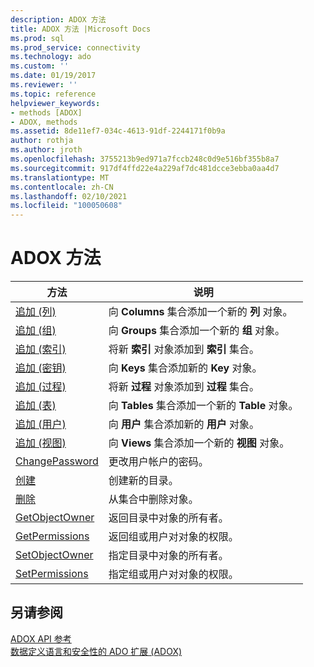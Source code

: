 ```yaml
---
description: ADOX 方法
title: ADOX 方法 |Microsoft Docs
ms.prod: sql
ms.prod_service: connectivity
ms.technology: ado
ms.custom: ''
ms.date: 01/19/2017
ms.reviewer: ''
ms.topic: reference
helpviewer_keywords:
- methods [ADOX]
- ADOX, methods
ms.assetid: 8de11ef7-034c-4613-91df-2244171f0b9a
author: rothja
ms.author: jroth
ms.openlocfilehash: 3755213b9ed971a7fccb248c0d9e516bf355b8a7
ms.sourcegitcommit: 917df4ffd22e4a229af7dc481dcce3ebba0aa4d7
ms.translationtype: MT
ms.contentlocale: zh-CN
ms.lasthandoff: 02/10/2021
ms.locfileid: "100050608"
---
```

# <a name="adox-methods"></a>ADOX 方法

|方法|说明|  
|-|-|  
|[追加 (列) ](./append-method-adox-columns.md)|向 **Columns** 集合添加一个新的 **列** 对象。|  
|[追加 (组) ](./append-method-adox-groups.md)|向 **Groups** 集合添加一个新的 **组** 对象。|  
|[追加 (索引) ](./append-method-adox-indexes.md)|将新 **索引** 对象添加到 **索引** 集合。|  
|[追加 (密钥) ](./append-method-adox-keys.md)|向 **Keys** 集合添加新的 **Key** 对象。|  
|[追加 (过程) ](./append-method-adox-procedures.md)|将新 **过程** 对象添加到 **过程** 集合。|  
|[追加 (表) ](./append-method-adox-tables.md)|向 **Tables** 集合添加一个新的 **Table** 对象。|  
|[追加 (用户) ](./append-method-adox-users.md)|向 **用户** 集合添加新的 **用户** 对象。|  
|[追加 (视图) ](./append-method-adox-views.md)|向 **Views** 集合添加一个新的 **视图** 对象。|  
|[ChangePassword](./changepassword-method-adox.md)|更改用户帐户的密码。|  
|[创建](./create-method-adox.md)|创建新的目录。|  
|[删除](./delete-method-adox-collections.md)|从集合中删除对象。|  
|[GetObjectOwner](./getobjectowner-method-adox.md)|返回目录中对象的所有者。|  
|[GetPermissions](./getpermissions-method-adox.md)|返回组或用户对对象的权限。|  
|[SetObjectOwner](./setobjectowner-method.md)|指定目录中对象的所有者。|  
|[SetPermissions](./setpermissions-method-adox.md)|指定组或用户对对象的权限。|  
  
## <a name="see-also"></a>另请参阅  
 [ADOX API 参考](./adox-object-model.md)   
 [数据定义语言和安全性的 ADO 扩展 (ADOX)](../../guide/extensions/ado-extensions-for-data-definition-language-and-security-adox.md)